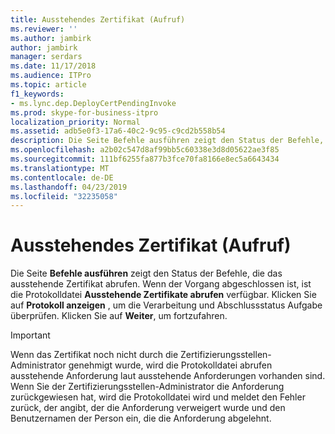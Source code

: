 ```yaml
---
title: Ausstehendes Zertifikat (Aufruf)
ms.reviewer: ''
ms.author: jambirk
author: jambirk
manager: serdars
ms.date: 11/17/2018
ms.audience: ITPro
ms.topic: article
f1_keywords:
- ms.lync.dep.DeployCertPendingInvoke
ms.prod: skype-for-business-itpro
localization_priority: Normal
ms.assetid: adb5e0f3-17a6-40c2-9c95-c9cd2b558b54
description: Die Seite Befehle ausführen zeigt den Status der Befehle, die das ausstehende Zertifikat abrufen. Wenn der Vorgang abgeschlossen ist, ist die Protokolldatei ausstehende Zertifikate abrufen verfügbar. Klicken Sie auf Protokoll anzeigen, um die Verarbeitung und Abschlussstatus Aufgabe überprüfen. Klicken Sie auf Weiter, um fortzufahren.
ms.openlocfilehash: a2b02c547d8af99bb5c60338e3d8d05622ae3f85
ms.sourcegitcommit: 111bf6255fa877b3fce70fa8166e8ec5a6643434
ms.translationtype: MT
ms.contentlocale: de-DE
ms.lasthandoff: 04/23/2019
ms.locfileid: "32235058"
---
```

# <a name="pending-certificate-invoke"></a>Ausstehendes Zertifikat (Aufruf)
 
Die Seite **Befehle ausführen** zeigt den Status der Befehle, die das ausstehende Zertifikat abrufen. Wenn der Vorgang abgeschlossen ist, ist die Protokolldatei **Ausstehende Zertifikate abrufen** verfügbar. Klicken Sie auf **Protokoll anzeigen** , um die Verarbeitung und Abschlussstatus Aufgabe überprüfen. Klicken Sie auf **Weiter**, um fortzufahren.
  
> [!IMPORTANT]
> Wenn das Zertifikat noch nicht durch die Zertifizierungsstellen-Administrator genehmigt wurde, wird die Protokolldatei abrufen ausstehende Anforderung laut ausstehende Anforderungen vorhanden sind. Wenn Sie der Zertifizierungsstellen-Administrator die Anforderung zurückgewiesen hat, wird die Protokolldatei wird und meldet den Fehler zurück, der angibt, der die Anforderung verweigert wurde und den Benutzernamen der Person ein, die die Anforderung abgelehnt. 
  

